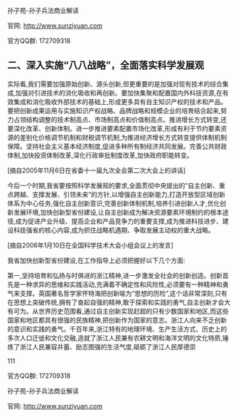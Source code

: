 孙子苑-孙子兵法商业解读

官网: http://www.sunziyuan.com

官方QQ群: 172709318

## 二、深入实施“八八战略”，全面落实科学发展观

实际看,我们需要加强原始创新、源头创新,但更重要的是加强对现有技术的综合集成,加强对引进技术的消化吸收和再创新。要加快集聚和配置国内外科技资源,在有效集成和消化吸收外部技术的基础上,形成更多具有自主知识产权的技术和产品。要把创新成果运用与实施知识产权战略、品牌战略和规模企业的培育结合起来,努力占领结构调整的技术制高点、市场制高点和价值制高点。推进增长方式转变,还要深化改革、创新体制。进一步推进要素配置市场化改革,形成有利于节约要素资源的差别化价格调节机制和财税调节机制,为推进经济增长方式转变提供体制机制保障。坚持社会主义基本经济制度,促进多种所有制经济共同发展。完善公共财政体制,加快投资体制改革,深化行政审批制度改革,加快政府职能转变。

[摘自2005年11月6日在省委十一届九次全会第二次大会上的讲话]

今后一个时期,我省要按照科学发展观的要求,全面贯彻中央提出的“自主创新、重点跨越、支撑发展、引领未来”的方针,以增强自主创新能力,打造开放型区域创新体系为中心任务,强化自主创新意识,完善创新体制机制,培养引进创新人才,优化创新发展环境,加快创新型省份建设,让自主创新成为解决资源要素环境制约的根本途径,成为促进产业升级、提高企业和产品竞争力的重要支撑,成为推进科技进步、建设科技强省的核心内容,成为抓住战略机遇期、争取发展主动权的重大战略。

[摘自2006年1月10日在全国科学技术大会小组会议上的发言]

我省加快创新型省份建设,在工作指导上必须把握好以下几个方面:

第一,坚持培育和弘扬与时俱进的浙江精神,进一步激发全社会的创新创造。创新首先是一种求异的思维和实践活动,充满着不确定性和风险性,必须要有一种精神和勇气来支撑。英国著名哲学家怀特海把创新喻为“思想的历险”,这个话非常深刻,只有在思想上突破传统,拥有了奋起自强的精神,敢于探索和实践的勇气,自主创新才会大有可为。从世界历史范围看,通过自主创新实现赶超的只有少数国家和地区,而这些国家和地区都具有很强的民族精神,把创新作为国家的意志。浙江人向来不乏创新的意识和实践的勇气。千百年来,浙江特有的地理环境、生产生活方式、历史上的多次人口迁徙和文化交融,造就了浙江人民兼有农耕文明和海洋文明的文化特质,锤炼了浙江人民兼容并蓄、励志图强的生活气度,砥砺了浙江人民厚德崇

111

官方QQ群: 172709318

孙子苑-孙子兵法商业解读

官网: http://www.sunziyuan.com